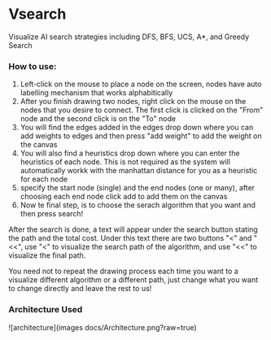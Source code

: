 # Vsearch
 Visualize AI search strategies including DFS, BFS, UCS, A*, and Greedy Search
 
 ### How to use:
  1. Left-click on the mouse to place a node on the screen, nodes have auto labelling mechanism that works alphabitically
  2. After you finish drawing two nodes, right click on the mouse on the nodes that you desire to connect. The first click is clicked on the "From" node and the second click is on the "To" node
  3. You will find the edges added in the edges drop down where you can add weights to edges and then press "add weight" to add the weight on the canvas
  4. You will also find a heuristics drop down where you can enter the heuristics of each node. This is not required as the system will automatically workk with the manhattan distance for you as a heuristic for each node
  5. specify the start node (single) and the end nodes (one or many), after choosing each end node click add to add them on the canvas 
  7. Now te final step, is to choose the serach algorithm that you want and then press search!

  After the search is done, a text will appear under the search button stating the path and the total cost.
  Under this text there are two buttons "<" and "<<", use "<" to visualize the search path of the algorithm, and use "<<" to visualize the final path.
  
  You need not to repeat the drawing process each time you want to a visualize different algorithm or a different path, just change what you want to change directly and leave the rest to us!
  
### Architecture Used
![architecture](images docs/Architecture.png?raw=true)
